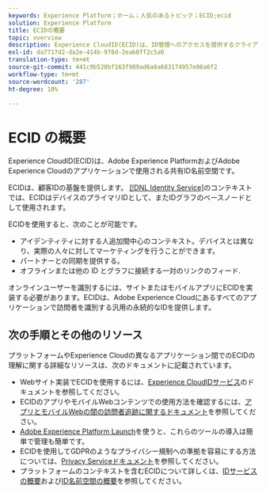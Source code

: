 ```yaml
---
keywords: Experience Platform；ホーム；人気のあるトピック；ECID;ecid
solution: Experience Platform
title: ECIDの概要
topic: overview
description: Experience CloudID(ECID)は、ID管理へのアクセスを提供するクライアント側モジュールで、主に3つの機能を提供します。
exl-id: da7717d2-da2e-414b-978d-2eab8ff2c5a0
translation-type: tm+mt
source-git-commit: 441c9b520bf163f989ad6a8a683174957e08a6f2
workflow-type: tm+mt
source-wordcount: '287'
ht-degree: 10%

---
```


# ECID の概要

Experience CloudID(ECID)は、Adobe Experience PlatformおよびAdobe Experience Cloudのアプリケーションで使用される共有ID名前空間です。

ECIDは、顧客IDの基盤を提供します。 [[!DNL Identity Service]](./home.md)のコンテキストでは、ECIDはデバイスのプライマリIDとして、またIDグラフのベースノードとして使用されます。

ECIDを使用すると、次のことが可能です。

* アイデンティティに対する人追加間中心のコンテキスト。デバイスとは異なり、実際の人々に対してマーケティングを行うことができます。
* パートナーとの同期を提供する。
* オフラインまたは他の ID とグラフに接続する一対のリンクのフィード.

オンラインユーザーを識別するには、サイトまたはモバイルアプリにECIDを実装する必要があります。ECIDは、Adobe Experience Cloudにあるすべてのアプリケーションで訪問者を識別する汎用の永続的なIDを提供します。

## 次の手順とその他のリソース

プラットフォームやExperience Cloudの異なるアプリケーション間でのECIDの理解に関する詳細なリソースは、次のドキュメントに記載されています。

* Webサイト実装でECIDを使用するには、[Experience CloudIDサービス](https://experienceleague.adobe.com/docs/id-service/using/home.html?lang=en)のドキュメントを参照してください。
* ECIDのアプリやモバイルWebコンテンツでの使用方法を確認するには、[アプリとモバイルWebの間の訪問者追跡に関するドキュメント](https://experienceleague.adobe.com/docs/mobile-services/ios/sdk-reference-ios/hybrid-app.html?lang=en#sdk-reference-ios)を参照してください。
* [Adobe Experience Platform Launch](https://experienceleague.adobe.com/docs/launch/using/home.html?lang=en)を使うと、これらのツールの導入は簡単で管理も簡単です。
* ECIDを使用してGDPRのようなプライバシー規制への準拠を容易にする方法については、[Privacy Serviceドキュメント](../privacy-service/identity-data.md)を参照してください。
* プラットフォームのコンテキストを含むECIDについて詳しくは、[IDサービスの概要](./home.md)および[ID名前空間の概要](./namespaces.md)を参照してください。